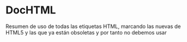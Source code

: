 # DocHTML
Resumen de uso de todas las etiquetas HTML, marcando las nuevas de HTML5 y las que ya están obsoletas y por tanto no debemos usar
